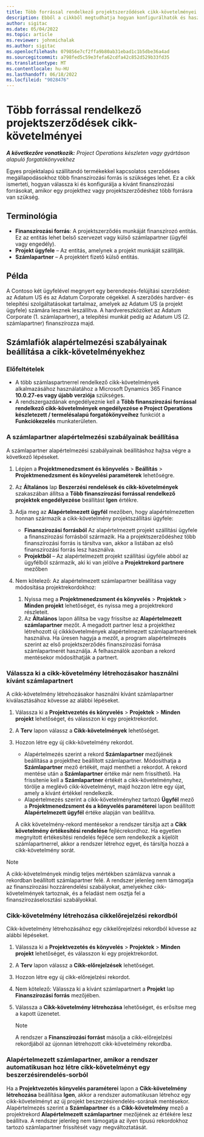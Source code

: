 ```yaml
---
title: Több forrással rendelkező projektszerződések cikk-követelményei
description: Ebből a cikkből megtudhatja hogyan konfigurálhatók és használhatók az cikk-követelmények több finanszírozási forrással.
author: sigitac
ms.date: 05/04/2022
ms.topic: article
ms.reviewer: johnmichalak
ms.author: sigitac
ms.openlocfilehash: 079856e7cf2ffa9b80ab31ebad1c1b5dbe36a4ad
ms.sourcegitcommit: a798fed5c59e3fefa62cdfa42c852d529b33fd35
ms.translationtype: MT
ms.contentlocale: hu-HU
ms.lasthandoff: 06/18/2022
ms.locfileid: "9028476"
---
```

# <a name="item-requirements-for-project-contracts-with-multiple-funding-sources"></a>Több forrással rendelkező projektszerződések cikk-követelményei

_**A következőre vonatkozik:** Project Operations készleten vagy gyártáson alapuló forgatókönyvekhez_

Egyes projektalapú szállítandó termékekkel kapcsolatos szerződéses megállapodásokhoz több finanszírozási forrás is szükséges lehet. Ez a cikk ismerteti, hogyan válassza ki és konfigurálja a kívánt finanszírozási forrásokat, amikor egy projekthez vagy projektszerződéshez több forrásra van szükség.

## <a name="terminology"></a>Terminológia

- **Finanszírozási forrás**: A projektszerződés munkáját finanszírozó entitás. Ez az entitás lehet belső szervezet vagy külső számlapartner (ügyfél vagy engedély).
- **Projekt ügyfele** – Az entitás, amelynek a projekt munkáját szállítják.
- **Számlapartner** – A projektért fizető külső entitás.

## <a name="example"></a>Példa

A Contoso két ügyfelével megnyert egy berendezés-felújítási szerződést: az Adatum US és az Adatum Corporate cégekkel. A szerződés hardver- és telepítési szolgáltatásokat tartalmaz, amelyek az Adatum US (a projekt ügyfele) számára lesznek leszállítva. A hardvereszközöket az Adatum Corporate (1. számlapartner), a telepítési munkát pedig az Adatum US (2. számlapartner) finanszírozza majd.

## <a name="set-up-invoice-account-defaulting-rules-for-item-requirements"></a>Számlafiók alapértelmezési szabályainak beállítása a cikk-követelményekhez

### <a name="prerequisites"></a>Előfeltételek

- A több számlaspartnerrel rendelkező cikk-követelmények alkalmazásához használatához a Microsoft Dynamics 365 Finance **10.0.27-es vagy újabb verziója** szükséges.
- A rendszergazdának engedélyeznie kell a **Több finanszírozási forrással rendelkező cikk-követelmények engedélyezése e Project Operations készletezett / termelésalapú forgatókönyveihez** funkciót a **Funkciókezelés** munkaterületen.

### <a name="set-up-the-invoice-account-defaulting-rules"></a>A számlapartner alapértelmezési szabályainak beállítása

A számlapartner alapértelmezési szabályainak beállításhoz hajtsa végre a következő lépéseket.

1. Lépjen a **Projektmenedzsment és könyvelés** \> **Beállítás** \> **Projektmenedzsment és könyvelési paraméterek** lehetőségre.
1. Az **Általános** lap **Beszerzési rendelések és cikk-követelmények** szakaszában állítsa a **Több finanszírozási forrással rendelkező projektek engedélyezése** beállítást **Igen** értékre.
1. Adja meg az **Alapértelmezett ügyfél** mezőben, hogy alapértelmezetten honnan származik a cikk-követelmény projektszállítási ügyfele:

    - **Finanszírozási forrásból** Az alapértelmezett projekt szállítási ügyfele a finanszírozási forrásból származik. Ha a projektszerződéshez több finanszírozási forrás is társítva van, akkor a listában az első finanszírozási forrás lesz használva.
    - **Projektből** – Az alapértelmezett projekt szállítási ügyféle abból az ügyfélből származik, aki ki van jelölve a **Projektrekord partnere** mezőben

1. Nem kötelező: Az alapértelmezett számlapartner beállítása vagy módosítása projektrekordokhoz:

    1. Nyissa meg a **Projektmenedzsment és könyvelés** \> **Projektek** \> **Minden projekt** lehetőséget, és nyissa meg a projektrekord részleteit.
    2. Az **Általános** lapon állítsa be vagy frissítse az **Alapértelmezett számlapartner** mezőt. A megadott partner lesz a projekthez létrehozott új cikkkövetelmények alapértelmezett számlapartnerének használva. Ha üresen hagyja a mezőt, a program alapértelmezés szerint az első projektszerződés finanszírozási forrása számlapartnerét használja. A felhasználók azonban a rekord mentésekor módosíthatják a partnert.

### <a name="select-the-invoice-account-to-use-when-you-create-an-item-requirement"></a>Válassza ki a cikk-követelmény létrehozásakor használni kívánt számlapartnert

A cikk-követelmény létrehozásakor használni kívánt számlapartner kiválasztásához kövesse az alábbi lépéseket.

1. Válassza ki a **Projektvezetés és könyvelés** \> **Projektek** \> **Minden projekt** lehetőséget, és válasszon ki egy projektrekordot.
1. A **Terv** lapon válassz a **Cikk-követelmények** lehetőséget.
1. Hozzon létre egy új cikk-követelmény rekordot.

    - Alapértelmezés szerint a rekord **Számlapartner** mezőjének beállítása a projekthez beállított számlapartner. Módosíthatja a **Számlapartner** mező értékét, majd mentheti a rekordot. A rekord mentése után a **Számlapartner** értéke már nem frissíthető. Ha frissítenie kell a **Számlapartner** értékét a cikk-követelményhez, törölje a meglévő cikk-követelményt, majd hozzon létre egy újat, amely a kívánt értékkel rendelkezik.
    - Alapértelmezés szerint a cikk-követelményhez tartozó **Ügyfél** mező a **Projektmenedzsment és a könyvelés paraméterei** lapon beállított **Alapértelmezett ügyfél** értéke alapján van beállítva.

    A cikk követelmény-rekord mentésekor a rendszer társítja azt a **Cikk követelmény értékesítési rendelése** fejlécrekordhoz. Ha egyetlen megnyitott értékesítési rendelés fejléce sem rendelkezik a kijelölt számlapartnerrel, akkor a rendszer létrehoz egyet, és társítja hozzá a cikk-követelmény sorát.

> [!NOTE]
> A cikk-követelmények mindig teljes mértékben számlázva vannak a rekordban beállított számlapartner felé. A rendszer jelenleg nem támogatja az finanszírozási hozzárendelési szabályokat, amelyekhez cikk-követelmények tartoznak, és a feladást nem osztja fel a finanszírozáselosztási szabályokkal.

### <a name="create-an-item-requirement-from-an-item-forecast-record"></a>Cikk-követelmény létrehozása cikkelőrejelzési rekordból

Cikk-követelmény létrehozásához egy cikkelőrejelzési rekordból kövesse az alábbi lépéseket.

1. Válassza ki a **Projektvezetés és könyvelés** \> **Projektek** \> **Minden projekt** lehetőséget, és válasszon ki egy projektrekordot.
1. A **Terv** lapon válassz a **Cikk-előrejelzések** lehetőséget.
1. Hozzon létre egy új cikk-előrejelzési rekordot.
1. Nem kötelező: Válassza ki a kívánt számlapartnert a **Projekt** lap **Finanszírozási forrás** mezőjében.
1. Válassza a **Cikk-követelmény létrehozása** lehetőséget, és erősítse meg a kapott üzenetet.

    > [!NOTE]
    > A rendszer a **Finanszírozási forrást** másolja a cikk-előrejelzési rekordjából az újonnan létrehozott cikk-követelmény rekordba.

### <a name="default-invoice-account-when-the-system-automatically-creates-an-item-requirement-from-a-purchase-order-line"></a>Alapértelmezett számlapartner, amikor a rendszer automatikusan hoz létre cikk-követelményt egy beszerzésirendelés-sorból

Ha a **Projektvezetés könyvelés paraméterei** lapon a **Cikk-követelmény létrehozása** beállítása **Igen**, akkor a rendszer automatikusan létrehoz egy cikk-követelményt az új projekt beszerzésirendelés-sorának mentésekor. Alapértelmezés szerint a **Számlapartner** és a **Cikk-követelmény** mező a projektrekord **Alapértelmezett számlapartner** mezőjének az értékére lesz beállítva. A rendszer jelenleg nem támogatja az ilyen típusú rekordokhoz tartozó számlapartner frissítését vagy megváltoztatását.
